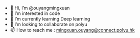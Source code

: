 - 👋 Hi, I’m @ouyangmingxuan
- 👀 I’m interested in code
- 🌱 I’m currently learning Deep learning
- 💞️ I’m looking to collaborate on polyu
- 📫 How to reach me : mingxuan.ouyang@connect.polyu.hk

<!---
ouyangmingxuan/ouyangmingxuan is a ✨ special ✨ repository because its `README.md` (this file) appears on your GitHub profile.
You can click the Preview link to take a look at your changes.
--->
